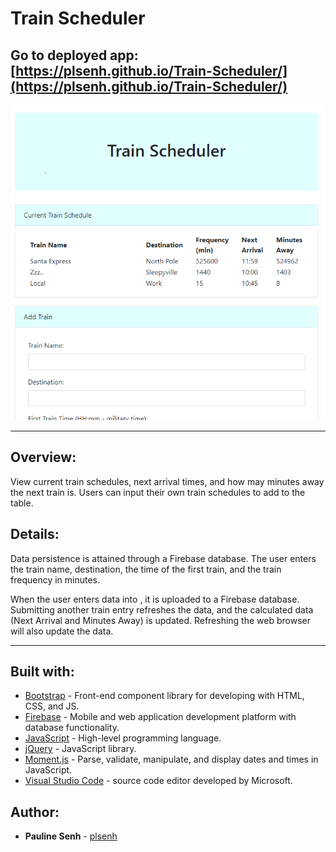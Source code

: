 # Train Scheduler

## Go to deployed app: [https://plsenh.github.io/Train-Scheduler/](https://plsenh.github.io/Train-Scheduler/)

![screenshot](./assets/images/TrainScheduler.PNG)

---

## Overview:

View current train schedules, next arrival times, and how may minutes away the next train is. Users can input their own train schedules to add to the table.

## Details:

Data persistence is attained through a Firebase database. The user enters the train name, destination, the time of the first train, and the train frequency in minutes.

When the user enters data into , it is uploaded to a Firebase database. Submitting another train entry refreshes the data, and the calculated data (Next Arrival and Minutes Away) is updated. Refreshing the web browser will also update the data.

---

## Built with:

- [Bootstrap](https://getbootstrap.com/) - Front-end component library for developing with HTML, CSS, and JS.
- [Firebase](https://firebase.google.com/) - Mobile and web application development platform with database functionality.
- [JavaScript](https://developer.mozilla.org/en-US/docs/Web/JavaScript) - High-level programming language.
- [jQuery](https://jquery.com/) - JavaScript library.
- [Moment.js](https://momentjs.com/) - Parse, validate, manipulate, and display dates and times in JavaScript.
- [Visual Studio Code](https://code.visualstudio.com/) - source code editor developed by Microsoft.

## Author:

- **Pauline Senh** - [plsenh](https://github.com/plsenh)
